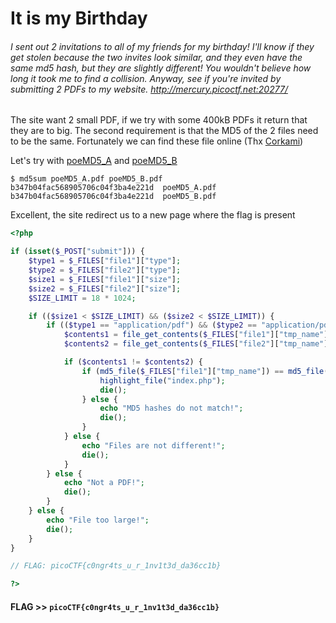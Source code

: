 # It is my Birthday

###### I sent out 2 invitations to all of my friends for my birthday! I'll know if they get stolen because the two invites look similar, and they even have the same md5 hash, but they are slightly different! You wouldn't believe how long it took me to find a collision. Anyway, see if you're invited by submitting 2 PDFs to my website. http://mercury.picoctf.net:20277/

The site want 2 small PDF, if we try with some 400kB PDFs it return that they are to big. The second requirement is that the MD5 of the 2 files need to be the same. Fortunately we can find these file online (Thx [Corkami](https://github.com/corkami/collisions))

Let's try with [poeMD5_A](poeMD5_A.pdf) and [poeMD5_B](poeMD5_B.pdf)

```console
$ md5sum poeMD5_A.pdf poeMD5_B.pdf 
b347b04fac568905706c04f3ba4e221d  poeMD5_A.pdf
b347b04fac568905706c04f3ba4e221d  poeMD5_B.pdf
```

Excellent, the site redirect us to a new page where the flag is present 

```php
<?php

if (isset($_POST["submit"])) {
    $type1 = $_FILES["file1"]["type"];
    $type2 = $_FILES["file2"]["type"];
    $size1 = $_FILES["file1"]["size"];
    $size2 = $_FILES["file2"]["size"];
    $SIZE_LIMIT = 18 * 1024;

    if (($size1 < $SIZE_LIMIT) && ($size2 < $SIZE_LIMIT)) {
        if (($type1 == "application/pdf") && ($type2 == "application/pdf")) {
            $contents1 = file_get_contents($_FILES["file1"]["tmp_name"]);
            $contents2 = file_get_contents($_FILES["file2"]["tmp_name"]);

            if ($contents1 != $contents2) {
                if (md5_file($_FILES["file1"]["tmp_name"]) == md5_file($_FILES["file2"]["tmp_name"])) {
                    highlight_file("index.php");
                    die();
                } else {
                    echo "MD5 hashes do not match!";
                    die();
                }
            } else {
                echo "Files are not different!";
                die();
            }
        } else {
            echo "Not a PDF!";
            die();
        }
    } else {
        echo "File too large!";
        die();
    }
}

// FLAG: picoCTF{c0ngr4ts_u_r_1nv1t3d_da36cc1b}

?>
```

#### **FLAG >>** `picoCTF{c0ngr4ts_u_r_1nv1t3d_da36cc1b}`

